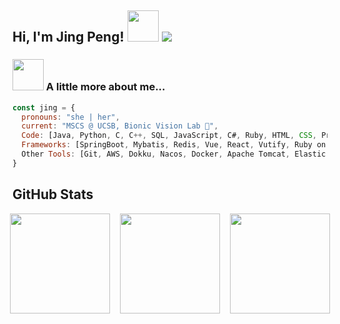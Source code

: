 <h2> Hi, I'm Jing Peng! <img src="https://media.giphy.com/media/mGcNjsfWAjY5AEZNw6/giphy.gif" width="50"> <img src="https://komarev.com/ghpvc/?username=jingpeng7527&color=green"></h2>

### <img src="https://media.giphy.com/media/VgCDAzcKvsR6OM0uWg/giphy.gif" width="50"> A little more about me...  

```javascript
const jing = {
  pronouns: "she | her",
  current: "MSCS @ UCSB, Bionic Vision Lab 🧠",
  Code: [Java, Python, C, C++, SQL, JavaScript, C#, Ruby, HTML, CSS, Processing, MATLAB, LATEX],
  Frameworks: [SpringBoot, Mybatis, Redis, Vue, React, Vutify, Ruby on Rails, Spring Security, Numpy, Pandas],
  Other Tools: [Git, AWS, Dokku, Nacos, Docker, Apache Tomcat, Elastic Beanstalk, Postman, Wireshark, MongoDB]
}
```

## GitHub Stats

<div style="display: flex; justify-content: center; align-items: center; gap: 16px;">
  <a href="https://github.com/jingpeng7527/github-readme-stats">
    <img src="https://github-readme-stats.vercel.app/api/top-langs/?username=jingpeng7527&layout=compact" style="height: 160px;" />
  </a>
  <a href="https://next.ossinsight.io/widgets/official/compose-currently-working-on?activity_type=all&user_id=114365503">
    <img src="https://next.ossinsight.io/widgets/official/compose-currently-working-on/thumbnail.png?activity_type=all&user_id=114365503&image_size=auto&color_scheme=light" style="height: 160px;" />
  </a>
  <img src="https://www.icegif.com/wp-content/uploads/2022/05/icegif-724.gif" style="height: 160px;" />
</div>


<!-- <img align='center' width="40%" src="https://github-readme-streak-stats.herokuapp.com/?user=jingpeng7527" alt="jingpeng7527" /> -->
